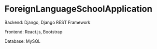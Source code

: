 # ForeignLanguageSchoolApplication

Backend: Django, Django REST Framework

Frontend: React.js, Bootstrap

Database: MySQL
